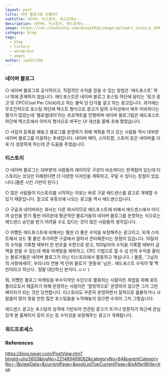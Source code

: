 ```yaml
---
layout: post
title: 어떤 블로그로 만들까?
subtitle: 네이버, 티스토리, 워드프레스...
description: 네이버, 티스토리, 워드프레스...
image: https://res.cloudinary.com/douayt92p/image/upload/c_scale,h_399,q_auto,w_760/v1591001463/pixabay/turkey-5201498_1920_abc6ux.jpg
category: blog
tags:
  - blog
  - tistory
  - wordpress
  - pages
author: jw2471358
---
```


### 네이버 블로그
○ 네이버 블로그로 공식적이고, 직접적인 수익을 얻을 수 있는 방법은 '애드포스트' 하나 밖에 존재하지 않습니다. 애드포스트란 네이버 블로그 포스팅 하단에 달리는 '링크 광고'로 CPC(Cost Per Click)라고 하는 클릭 당 단가를 걸고 하는 광고입니다. 과거에는 무조건적으로 포스팅 하단에 텍스트 형식으로 광고가 달려 수익성에서 매우 미비하다는 평가가 많았는데 '블로썸데이'라는 프로젝트를 진행하며 네이버 블로그팀은 애드포스트 하단에 텍스트에서 이미지 형식으로 바꾸는 UI 개선을 올해 초에 했었습니다.

○ 사업자 등록을 해놓고 블로그를 운영하기 위해 계획을 하고 있는 사람들 역시 대부분 네이버 블로그를 이용하는 추세입니다. 네이버 페이, 스마트팜, 스토어 등은 네이버를 더욱 더 성장하게 하는데 큰 도움을 주었습니다.

### 티스토리

○ 네이버 블로그는 대부분의 사람들의 레이아웃 구성이 비슷하다는 한계점이 있는데 티스토리는 코딩만 이해한다면 더 다양한 디자인을 계획하고, 꾸밀 수 있다는 장점이 있습니다.(물론 시킨 기반이 된다.)

○ 많은 사람들이 티스토리를 시작하는 이유는 바로 구글 애드센스를 광고로 개제할 수 있기 때문입니다. 참고로 유튜브에 나오는 광고들 역시 애드센스입니다. 

○ 구글과 네이버라는 회사는 다른 회사이므로 애드포스트에 비해서 애드센스에서 미디어 승인을 받기 훨씬 어려운데 평균적인 블로거들의 네이버 블로그를 운영하는 식으로는 애드센스 승인을 받기 어려울 수도 있다는 것이 많은 사람들의 생각입니다.

○ 어쨌든 애드포스트에 비해서는 훨씬 더 좋은 수익을 보장해주는 광고이고, 되게 스마트해서 코드 몇 줄만 추가하면 구글에서 알아서 관리해준다는 장점이 있습니다. 10달러의 수익을 기록할 때부터 핀 번호를 우편으로 받고, 100달러의 수익을 기록할 때부터 금액을 받을 수 있는데 제휴 마케팅을 제외하고, CPC 기법으로 월 수 십 만의 수익을 올리는 블로거들은 네이버 블로그가 아닌 티스토리에서 활동하고 계십니다. ( 물론, '그남자의 사랑에세이', 우리나라 연봉 억 단위 블로거 '원동욱' 님은.. 애드포스트 수익이 몇 백만이라고 하신다.. 정말 대단하신 분이다..ㄷㄷ )

뭐, 어쨌든 블로그 마케팅을 부수익적인 수단으로 활용하는 사람이든 취업을 위해 포트폴리오로서 제출하기 위해 운영하는 사람이든 '열정적으로' 운영하지 않으면 그저 그런 페이지가 되는 것은 당연합니다. 티스토리도 꾸준히 운영하면서 질적으로 훌륭하거나 사람들이 많이 찾을 만한 많은 포스팅들을 누적해놓지 않으면 수익이 그저 그렇습니다.

 애드센스 광고는 포스팅의 성격에 기반되어 연관된 광고가 뜨거나 방문자가 최근에 관심있게 본 홈페이지 등이 뜨는 등 수익성을 보장해주는 광고가 개제됩니다.

### 워드프로세스



### References
https://blog.naver.com/PostView.nhn?blogId=sho3603&logNo=221489469082&categoryNo=64&parentCategoryNo=-1&viewDate=&currentPage=&postListTopCurrentPage=&isAfterWrite=true



